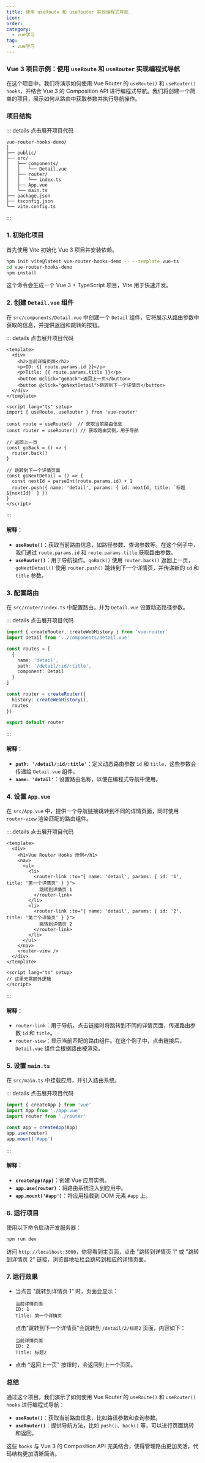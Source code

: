 ```yaml
---
title: 使用 useRoute 和 useRouter 实现编程式导航
icon: 
order: 
category:
  - vue学习
tag:
  - vue学习
---
```







### Vue 3 项目示例：使用 `useRoute` 和 `useRouter` 实现编程式导航

在这个项目中，我们将演示如何使用 Vue Router 的 `useRoute()` 和 `useRouter()` `hooks`，并结合 Vue 3 的 Composition API 进行编程式导航。我们将创建一个简单的项目，展示如何从路由中获取参数并执行导航操作。

### 项目结构
::: details 点击展开项目代码
```
vue-router-hooks-demo/
│
├── public/
├── src/
│   ├── components/
│   │   └── Detail.vue
│   ├── router/
│   │   └── index.ts
│   ├── App.vue
│   └── main.ts
├── package.json
├── tsconfig.json
└── vite.config.ts
```

:::

### 1. 初始化项目

首先使用 Vite 初始化 Vue 3 项目并安装依赖。

```bash
npm init vite@latest vue-router-hooks-demo -- --template vue-ts
cd vue-router-hooks-demo
npm install
```

这个命令会生成一个 Vue 3 + TypeScript 项目，Vite 用于快速开发。

### 2. 创建 `Detail.vue` 组件

在 `src/components/Detail.vue` 中创建一个 `Detail` 组件，它将展示从路由参数中获取的信息，并提供返回和跳转的按钮。

::: details 点击展开项目代码
```vue
<template>
  <div>
    <h2>当前详情页面</h2>
    <p>ID: {{ route.params.id }}</p>
    <p>Title: {{ route.params.title }}</p>
    <button @click="goBack">返回上一页</button>
    <button @click="goNextDetail">跳转到下一个详情页</button>
  </div>
</template>

<script lang="ts" setup>
import { useRoute, useRouter } from 'vue-router'

const route = useRoute()  // 获取当前路由信息
const router = useRouter() // 获取路由实例，用于导航

// 返回上一页
const goBack = () => {
  router.back()
}

// 跳转到下一个详情页面
const goNextDetail = () => {
  const nextId = parseInt(route.params.id) + 1
  router.push({ name: 'detail', params: { id: nextId, title: `标题${nextId}` } })
}
</script>
```
:::

#### 解释：
- **`useRoute()`**：获取当前路由信息，如路径参数、查询参数等。在这个例子中，我们通过 `route.params.id` 和 `route.params.title` 获取路由参数。
- **`useRouter()`**：用于导航操作。`goBack()` 使用 `router.back()` 返回上一页，`goNextDetail()` 使用 `router.push()` 跳转到下一个详情页，并传递新的 `id` 和 `title` 参数。

### 3. 配置路由

在 `src/router/index.ts` 中配置路由，并为 `Detail.vue` 设置动态路径参数。


::: details 点击展开项目代码
```ts
import { createRouter, createWebHistory } from 'vue-router'
import Detail from '../components/Detail.vue'

const routes = [
  {
    name: 'detail',
    path: '/detail/:id/:title',
    component: Detail
  }
]

const router = createRouter({
  history: createWebHistory(),
  routes
})

export default router
```
:::

#### 解释：
- **`path: '/detail/:id/:title'`**：定义动态路由参数 `id` 和 `title`，这些参数会传递给 `Detail.vue` 组件。
- **`name: 'detail'`**：设置路由名称，以便在编程式导航中使用。

### 4. 设置 `App.vue`

在 `src/App.vue` 中，提供一个导航链接跳转到不同的详情页面，同时使用 `router-view` 渲染匹配的路由组件。


::: details 点击展开项目代码

```vue
<template>
  <div>
    <h1>Vue Router Hooks 示例</h1>
    <nav>
      <ul>
        <li>
          <router-link :to="{ name: 'detail', params: { id: '1', title: '第一个详情页' } }">
            跳转到详情页 1
          </router-link>
        </li>
        <li>
          <router-link :to="{ name: 'detail', params: { id: '2', title: '第二个详情页' } }">
            跳转到详情页 2
          </router-link>
        </li>
      </ul>
    </nav>
    <router-view />
  </div>
</template>

<script lang="ts" setup>
// 这里无需额外逻辑
</script>
```

:::


#### 解释：
- `router-link`：用于导航，点击链接时将跳转到不同的详情页面，传递路由参数 `id` 和 `title`。
- `router-view`：显示当前匹配的路由组件。在这个例子中，点击链接后，`Detail.vue` 组件会根据路由被渲染。

### 5. 设置 `main.ts`

在 `src/main.ts` 中挂载应用，并引入路由系统。


::: details 点击展开项目代码

```ts
import { createApp } from 'vue'
import App from './App.vue'
import router from './router'

const app = createApp(App)
app.use(router)
app.mount('#app')
```

:::

#### 解释：
- **`createApp(App)`**：创建 Vue 应用实例。
- **`app.use(router)`**：将路由系统注入到应用中。
- **`app.mount('#app')`**：将应用挂载到 DOM 元素 `#app` 上。

### 6. 运行项目

使用以下命令启动开发服务器：

```bash
npm run dev
```

访问 `http://localhost:3000`，你将看到主页面，点击 "跳转到详情页 1" 或 "跳转到详情页 2" 链接，浏览器地址栏会跳转到相应的详情页面。

### 7. 运行效果

- 当点击 "跳转到详情页 1" 时，页面会显示：
  ```
  当前详情页面
  ID: 1
  Title: 第一个详情页
  ```
  点击“跳转到下一个详情页”会跳转到 `/detail/2/标题2` 页面，内容如下：
  ```
  当前详情页面
  ID: 2
  Title: 标题2
  ```
  
- 点击 "返回上一页" 按钮时，会返回到上一个页面。

### 总结

通过这个项目，我们演示了如何使用 Vue Router 的 `useRoute()` 和 `useRouter()` `hooks` 进行编程式导航：

- **`useRoute()`**：获取当前路由信息，比如路径参数和查询参数。
- **`useRouter()`**：提供导航方法，比如 `push()`、`back()` 等，可以进行页面跳转和返回。

这些 `hooks` 与 Vue 3 的 Composition API 完美结合，使得管理路由更加灵活，代码结构更加清晰简洁。